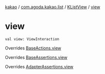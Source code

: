 [kakao](../../index.md) / [com.agoda.kakao.list](../index.md) / [KListView](index.md) / [view](./view.md)

# view

`val view: ViewInteraction`

Overrides [BaseActions.view](../../com.agoda.kakao.common.actions/-base-actions/view.md)

Overrides [BaseAssertions.view](../../com.agoda.kakao.common.assertions/-base-assertions/view.md)

Overrides [AdapterAssertions.view](../../com.agoda.kakao.common.assertions/-adapter-assertions/view.md)

